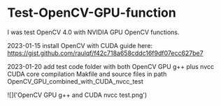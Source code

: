 # Test-OpenCV-GPU-function
I was test OpenCV 4.0 with NVIDIA GPU OpenCV functions.

2023-01-15 install OpenCV with CUDA guide here:
https://gist.github.com/raulqf/f42c718a658cddc16f9df07ecc627be7

2023-01-20 add test code folder with both OpenCV GPU g++ plus nvcc CUDA core compilation Makfile and source files in path
OpenCV_GPU_combined_with_CUDA_nvcc_test

![]('OpenCV GPU g++ and CUDA nvcc test.png')
